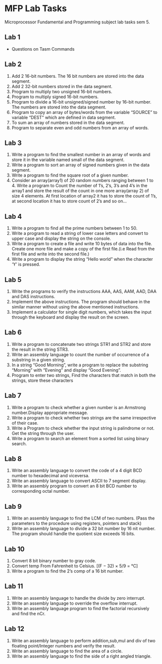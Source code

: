 # MFP Lab Tasks
Microprocessor Fundamental and Programming subject lab tasks sem 5. 

## Lab 1
- Questions on Tasm Commands

## Lab 2
1.	Add 2 16-bit numbers. The 16 bit numbers are stored into the data segment.
2.	Add 2 32-bit numbers stored in the data segment.
3.	Program to multiply two unsigned 16-bit numbers.
4.	 Program to multiply signed 16-bit numbers.
5.	 Program to divide a 16-bit unsigned/signed number by 16-bit number. The numbers are stored into the data segment.
6.	Program to copy an array of bytes/words from the variable “SOURCE” to variable “DEST” which are defined in data segment.
7.	To sum an array of numbers stored in the data segment.
8.	Program to separate even and odd numbers from an array of words.

## Lab 3
1. Write a program to find the smallest number in an array of words and store it in the variable named small of the data segment.
2. Write a program to sort an array of signed numbers given in the data segment.
3. Write a program to find the square root of a given number.
4. Consider an array(array1) of  20 random numbers ranging between 1 to 4. Write a program to Count the number of 1’s, 2’s, 3’s and 4’s in the array1 and store the result of the count in one more array(array 2) of size 4 elements. At first location of array2 it has to store the count of 1’s, at second location it has to store count of 2’s and so on...

## Lab 4
1.	Write a program to find all the prime numbers between 1 to 50.
2.	Write a program to read a string of lower case letters and convert to upper case and display the string on the console.
3.	Write a program to create a file and write 10 bytes of data into the file. Create one more file and make a copy of the first file.(i.e Read from the first file and write into the second file.)
4.	Write a program to display the string “Hello world” when the character ‘Y’ is pressed.  

## Lab 5
1.	Write the programs to verify the instructions AAA, AAS, AAM, AAD, DAA and DAS instructions.
2.	Implement the above instructions. The program should behave in the similar manner without using the above mentioned instructions.
3.	Implement a calculator for single digit numbers, which takes the input through the keyboard and display the result on the screen.

## Lab 6
1.	Write a program to concatenate two strings STR1 and STR2 and store the result in the string STR3.
2.	Write an assembly language to count the number of occurrence of a substring in a given string.
3.	In a string “Good Morning”, write a program to replace the substring “Morning” with “Evening” and display “Good Evening”.
4.	Program to enter two strings, Find the characters that match in both the strings, store these characters

## Lab 7
1. Write a program to check whether a given number is an Armstrong number.Display appropriate message.
2. Write a program to check whether two strings are the same irrespective of their case.
3. Write a Program to check whether the input string is palindrome or not. Get the string through the user.
4. Write a program to search an element from a sorted list using binary search.

## Lab 8
1. Write an assembly language to convert the code of a 4 digit BCD number to hexadecimal and viceversa.
2. Write an assembly language to convert ASCII to 7 segment display.
3. Write an assembly program to convert an 8 bit BCD number to  corresponding octal number.

## Lab 9
1.	Write an assembly language to find the LCM of two numbers.
(Pass the parameters to the procedure using registers, pointers and stack)
2.	Write an assembly language to divide a 32 bit number by 16 nit number. The program should handle the quotient size exceeds 16 bits.

## Lab 10
1.	Convert 8 bit binary number to gray code.
2.	Convert temp From Fahrenheit to Celsius. [(F − 32) × 5/9 = °C]
3.	Write a program to find the 2’s comp of a 16 bit number.

## Lab 11
1.	Write an assembly language to handle the divide by zero interrupt.
2.	Write an assembly language to override the overflow interrupt.
3.	Write an assembly language program to find the factorial recursively and find the nCr.

## Lab 12
1.	Write an assembly language to perform addition,sub,mul and div of two floating point/Integer numbers and verify the result.
2.	Write an assembly language to find the area of a circle.
3.	Write an assembly language to find the side of a right angled triangle.
